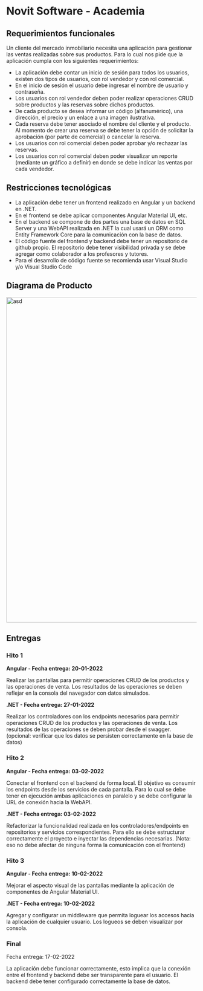 # Novit Software - Academia

## Requerimientos funcionales

Un cliente del mercado inmobiliario necesita una aplicación para gestionar las ventas realizadas sobre sus productos. Para lo cual nos pide que la aplicación cumpla con los siguientes requerimientos:

- La aplicación debe contar un inicio de sesión para todos los usuarios, existen dos tipos de usuarios, con rol vendedor y con rol comercial.
- En el inicio de sesión el usuario debe ingresar el nombre de usuario y contraseña.
- Los usuarios con rol vendedor deben poder realizar operaciones CRUD sobre productos y las reservas  sobre dichos productos.
- De cada producto se desea informar un código (alfanumérico), una dirección, el precio y un enlace a una imagen ilustrativa.
- Cada reserva debe tener asociado el nombre del cliente y el producto. Al momento de crear una reserva se debe tener la opción de solicitar la aprobación (por parte de comercial) o cancelar la reserva.
- Los usuarios con rol comercial deben poder aprobar y/o rechazar las reservas. 
- Los usuarios con rol comercial deben poder visualizar un reporte (mediante un gráfico a definir) en donde se debe indicar las ventas por cada vendedor.

## Restricciones tecnológicas

- La aplicación debe tener un frontend realizado en Angular y un backend en .NET. 
- En el frontend se debe aplicar componentes Angular Material UI, etc. 
- En el backend se compone de dos partes una base de datos en SQL Server y una WebAPI realizada en .NET la cual usará un ORM como Entity Framework Core para la comunicación con la base de datos.
- El código fuente del frontend y backend debe tener un repositorio de github propio. El repositorio debe tener visibilidad privada y se debe agregar como colaborador a los profesores y tutores.
- Para el desarrollo de código fuente se recomienda usar Visual Studio y/o Visual Studio Code

## Diagrama de Producto

<img width="861" alt="asd" src="https://user-images.githubusercontent.com/7192115/210460031-72c879f0-5222-48e3-ad0d-9dadd702e005.png">

## Entregas

### Hito 1

**Angular - Fecha entrega: 20-01-2022**

Realizar las pantallas para permitir operaciones CRUD de los productos y las operaciones de venta. Los resultados de las operaciones se deben reflejar en la consola del navegador con datos simulados.

**.NET - Fecha entrega: 27-01-2022**

Realizar los controladores con los endpoints necesarios para permitir operaciones CRUD de los productos y las operaciones de venta. Los resultados de las operaciones se deben probar desde el swagger. (opcional: verificar que los datos se persisten correctamente en la base de datos)

### Hito 2 

**Angular - Fecha entrega: 03-02-2022**

Conectar el frontend con el backend de forma local. El objetivo es consumir los endpoints desde los servicios de cada pantalla. Para lo cual se debe tener en ejecución ambas aplicaciones en paralelo y se debe configurar la URL de conexión hacia la WebAPI.

**.NET - Fecha entrega: 03-02-2022**

Refactorizar la funcionalidad realizada en los controladores/endpoints en repositorios y servicios correspondientes. Para ello se debe estructurar correctamente el proyecto e inyectar las dependencias necesarias. (Nota: eso no debe afectar de ninguna forma la comunicación con el frontend)

### Hito 3

**Angular - Fecha entrega: 10-02-2022**

Mejorar el aspecto visual de las pantallas mediante la aplicación de componentes de Angular Material UI.

**.NET - Fecha entrega: 10-02-2022**

Agregar y configurar un middleware que permita loguear los accesos hacia la aplicación de cualquier usuario. Los logueos se deben visualizar por consola.

### Final

Fecha entrega: 17-02-2022

La aplicación debe funcionar correctamente, esto implica que la conexión entre el frontend y backend debe ser transparente para el usuario. El backend debe tener configurado correctamente la base de datos.

